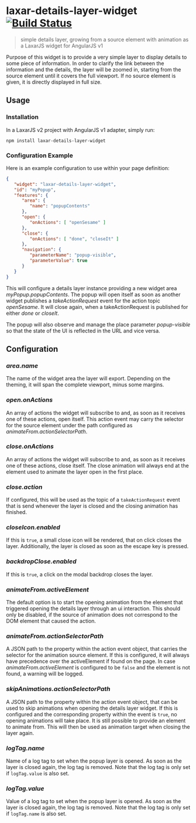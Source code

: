 # laxar-details-layer-widget [![Build Status](https://travis-ci.org/LaxarJS/laxar-details-layer-widget.svg?branch=master)](https://travis-ci.org/LaxarJS/laxar-details-layer-widget)

> simple details layer, growing from a source element with animation as a LaxarJS widget for AngularJS v1

Purpose of this widget is to provide a very simple layer to display details to some piece of information.
In order to clarify the link between the information and the details, the layer will be zoomed in, starting from the source element until it covers the full viewport.
If no source element is given, it is directly displayed in full size.


## Usage

### Installation

In a LaxarJS v2 project with AngularJS v1 adapter, simply run:

```console
npm install laxar-details-layer-widget
```

### Configuration Example

Here is an example configuration to use within your page definition:

```json
{
   "widget": "laxar-details-layer-widget",
   "id": "myPopup",
   "features": {
      "area": {
         "name": "popupContents"
      },
      "open": {
         "onActions": [ "openSesame" ]
      },
      "close": {
         "onActions": [ "done", "closeIt" ]
      },
      "navigation": {
         "parameterName": "popup-visible",
         "parameterValue": true
      }
   }
}
```

This will configure a details layer instance providing a new widget area *myPopup.popupContents*.
The popup will open itself as soon as another widget publishes a *takeActionRequest* event for the action topic *openSesame*.
It will close again, when a takeActionRequest is published for either *done* or *closeIt*.

The popup will also observe and manage the place parameter *popup-visible* so that the state of the UI is reflected in the URL and vice versa.


## Configuration

### *area.name*

The name of the widget area the layer will export.
Depending on the theming, it will span the complete viewport, minus some margins.


### *open.onActions*

An array of actions the widget will subscribe to and, as soon as it receives one of these actions, open itself.
This action event may carry the selector for the source element under the path configured as *animateFrom.actionSelectorPath*.


### *close.onActions*

An array of actions the widget will subscribe to and, as soon as it receives one of these actions, close itself.
The close animation will always end at the element used to animate the layer open in the first place.


### *close.action*

If configured, this will be used as the topic of a `takeActionRequest` event that is send whenever the layer is closed and the closing animation has finished.


### *closeIcon.enabled*

If this is `true`, a small close icon will be rendered, that on click closes the layer.
Additionally, the layer is closed as soon as the escape key is pressed.


### *backdropClose.enabled*

If this is `true`, a click on the modal backdrop closes the layer.


### *animateFrom.activeElement*

The default option is to start the opening animation from the element that triggered opening the details layer through an ui interaction.
This should only be disabled, if the source of animation does not correspond to the DOM element that caused the action.


### *animateFrom.actionSelectorPath*

A JSON path to the property within the action event object, that carries the selector for the animation source element.
If this is configured, it will always have precedence over the activeElement if found on the page.
In case *animateFrom.activeElement* is configured to be `false` and the element is not found, a warning will be logged.


### *skipAnimations.actionSelectorPath*

A JSON path to the property within the action event object, that can be used to skip animations when opening the details layer widget.
If this is configured and the corresponding property within the event is `true`, no opening animations will take place.
It is still possible to provide an element to animate from.
This will then be used as animation target when closing the layer again.


### *logTag.name*

Name of a log tag to set when the popup layer is opened.
As soon as the layer is closed again, the log tag is removed.
Note that the log tag is only set if `logTag.value` is also set.


### *logTag.value*

Value of a log tag to set when the popup layer is opened.
As soon as the layer is closed again, the log tag is removed.
Note that the log tag is only set if `logTag.name` is also set.
